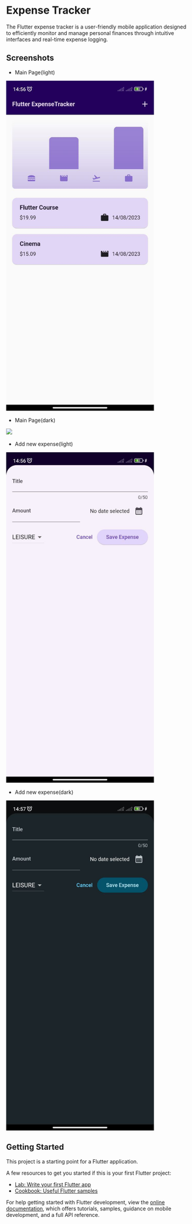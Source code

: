 # Expense Tracker

The Flutter expense tracker is a user-friendly mobile application designed to efficiently monitor and manage personal finances through intuitive interfaces and real-time expense logging.

## Screenshots
- Main Page(light)<br>
<img src="media/main-paige-light.jpg" width="400">

- Main Page(dark)<br>
<img src="media/main-paige-dark.jpg" width="400">

- Add new expense(light)<br>
<img src="media/add-light.jpg" width="400">

- Add new expense(dark)<br>
<img src="media/add-dark.jpg" width="400">

## Getting Started

This project is a starting point for a Flutter application.

A few resources to get you started if this is your first Flutter project:

- [Lab: Write your first Flutter app](https://docs.flutter.dev/get-started/codelab)
- [Cookbook: Useful Flutter samples](https://docs.flutter.dev/cookbook)

For help getting started with Flutter development, view the
[online documentation](https://docs.flutter.dev/), which offers tutorials,
samples, guidance on mobile development, and a full API reference.
